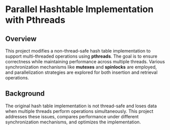 # Parallel Hashtable Implementation with Pthreads

## Overview
This project modifies a non-thread-safe hash table implementation to support multi-threaded operations using **pthreads**. The goal is to ensure correctness while maintaining performance across multiple threads. Various synchronization mechanisms like **mutexes** and **spinlocks** are employed, and parallelization strategies are explored for both insertion and retrieval operations.

## Background
The original hash table implementation is not thread-safe and loses data when multiple threads perform operations simultaneously. This project addresses these issues, compares performance under different synchronization mechanisms, and optimizes the implementation.

  
